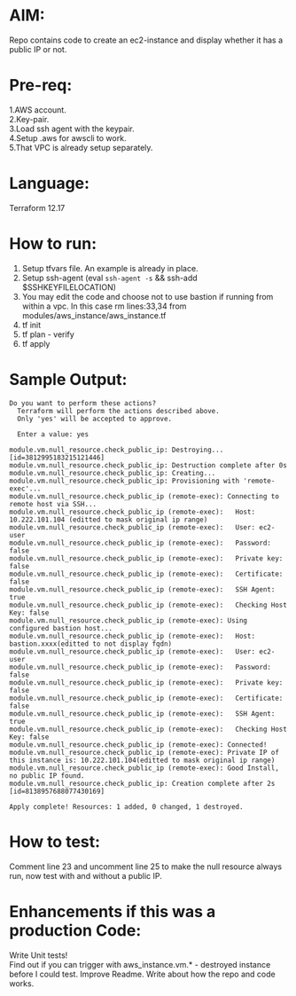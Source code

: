 # AIM:
Repo contains code to create an ec2-instance and display whether it has a public IP or not.

# Pre-req:
1.AWS account.  
2.Key-pair.  
3.Load ssh agent with the keypair.   
4.Setup .aws for awscli to work.  
5.That VPC is already setup separately.  


# Language:
Terraform 12.17


# How to run:
1. Setup tfvars file. An example is already in place.
2. Setup ssh-agent (eval `ssh-agent -s` && ssh-add $SSHKEYFILELOCATION)
3. You may edit the code and choose not to use bastion if running from within a vpc. In this case rm lines:33,34 from modules/aws_instance/aws_instance.tf
4. tf init
5. tf plan - verify
6. tf apply

# Sample Output:
```
Do you want to perform these actions?
  Terraform will perform the actions described above.
  Only 'yes' will be accepted to approve.

  Enter a value: yes

module.vm.null_resource.check_public_ip: Destroying... [id=3812995183215121446]
module.vm.null_resource.check_public_ip: Destruction complete after 0s
module.vm.null_resource.check_public_ip: Creating...
module.vm.null_resource.check_public_ip: Provisioning with 'remote-exec'...
module.vm.null_resource.check_public_ip (remote-exec): Connecting to remote host via SSH...
module.vm.null_resource.check_public_ip (remote-exec):   Host: 10.222.101.104 (editted to mask original ip range)
module.vm.null_resource.check_public_ip (remote-exec):   User: ec2-user
module.vm.null_resource.check_public_ip (remote-exec):   Password: false
module.vm.null_resource.check_public_ip (remote-exec):   Private key: false
module.vm.null_resource.check_public_ip (remote-exec):   Certificate: false
module.vm.null_resource.check_public_ip (remote-exec):   SSH Agent: true
module.vm.null_resource.check_public_ip (remote-exec):   Checking Host Key: false
module.vm.null_resource.check_public_ip (remote-exec): Using configured bastion host...
module.vm.null_resource.check_public_ip (remote-exec):   Host: bastion.xxxx(editted to not display fqdn)
module.vm.null_resource.check_public_ip (remote-exec):   User: ec2-user
module.vm.null_resource.check_public_ip (remote-exec):   Password: false
module.vm.null_resource.check_public_ip (remote-exec):   Private key: false
module.vm.null_resource.check_public_ip (remote-exec):   Certificate: false
module.vm.null_resource.check_public_ip (remote-exec):   SSH Agent: true
module.vm.null_resource.check_public_ip (remote-exec):   Checking Host Key: false
module.vm.null_resource.check_public_ip (remote-exec): Connected!
module.vm.null_resource.check_public_ip (remote-exec): Private IP of this instance is: 10.222.101.104(editted to mask original ip range)
module.vm.null_resource.check_public_ip (remote-exec): Good Install, no public IP found.
module.vm.null_resource.check_public_ip: Creation complete after 2s [id=8138957688077430169]

Apply complete! Resources: 1 added, 0 changed, 1 destroyed.
```

# How to test:
Comment line 23 and uncomment line 25 to make the null resource always run, now test with and without a public IP.

# Enhancements if this was a production Code:
Write Unit tests!  
Find out if you can trigger with aws_instance.vm.* - destroyed instance before I could test. 
Improve Readme. Write about how the repo and code works.
